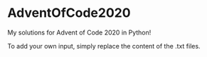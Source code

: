 # AdventOfCode2020
My solutions for Advent of Code 2020 in Python!

To add your own input, simply replace the content of the .txt files.